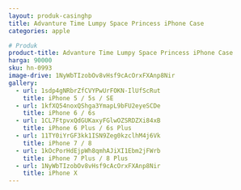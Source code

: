```yaml
---
layout: produk-casinghp
title: Advanture Time Lumpy Space Princess iPhone Case
categories: apple

# Produk
product-title: Advanture Time Lumpy Space Princess iPhone Case
harga: 90000
sku: hn-0993
image-drive: 1NyWbTIzobOv8vHsf9cAcOrxFXAnp8Nir
gallery:
  - url: 1sdp4gNRbrZfCVYPwUrFOKN-IlUfScRut
    title: iPhone 5 / 5s / SE
  - url: 1kfXQ54noxQShga3YmapL9bFU2eyeSCDe
    title: iPhone 6 / 6s
  - url: 1CL7FtpvxQdGUKaxyFGlwOZSRDZXi84xB
    title: iPhone 6 Plus / 6s Plus
  - url: 11TY0iYrGF3kk1ISN9Zeg0kzclhM4j6Vk
    title: iPhone 7 / 8
  - url: 1kOcPorHdEjpWh8qmhAJiXI1Ebm2jFWrb
    title: iPhone 7 Plus / 8 Plus
  - url: 1NyWbTIzobOv8vHsf9cAcOrxFXAnp8Nir
    title: iPhone X
---
```

